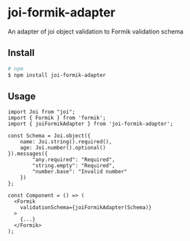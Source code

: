 # joi-formik-adapter
An adapter of joi object validation to Formik validation schema

## Install

```sh
# npm
$ npm install joi-formik-adapter

```

## Usage

```TSX
import Joi from "joi";
import { Formik } from 'formik';
import { joiFormikAdapter } from 'joi-formik-adapter';

const Schema = Joi.object({
    name: Joi.string().required(),
    age: Joi.number().optional()
}).messages({
        "any.required": "Required",
        "string.empty": "Required",
        "number.base": "Invalid number"
    })
};

const Component = () => (
  <Formik
    validationSchema={joiFormikAdapter(Schema)}
  >
    {...}
  </Formik>
);
```